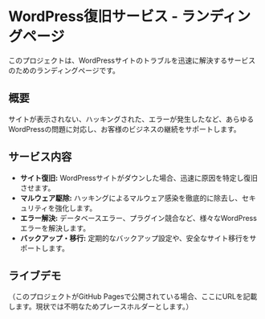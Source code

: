 # WordPress復旧サービス - ランディングページ

このプロジェクトは、WordPressサイトのトラブルを迅速に解決するサービスのためのランディングページです。

## 概要

サイトが表示されない、ハッキングされた、エラーが発生したなど、あらゆるWordPressの問題に対応し、お客様のビジネスの継続をサポートします。

## サービス内容

-   **サイト復旧:** WordPressサイトがダウンした場合、迅速に原因を特定し復旧させます。
-   **マルウェア駆除:** ハッキングによるマルウェア感染を徹底的に除去し、セキュリティを強化します。
-   **エラー解決:** データベースエラー、プラグイン競合など、様々なWordPressエラーを解決します。
-   **バックアップ・移行:** 定期的なバックアップ設定や、安全なサイト移行をサポートします。

## ライブデモ

（このプロジェクトがGitHub Pagesで公開されている場合、ここにURLを記載します。現状では不明なためプレースホルダーとします。）
